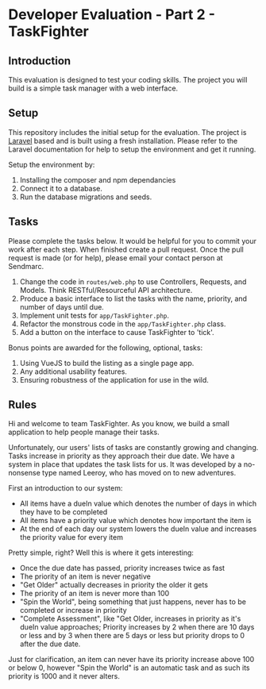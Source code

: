 # Developer Evaluation - Part 2 - TaskFighter

## Introduction

This evaluation is designed to test your coding skills. The project you will build is a simple task manager with a web interface.

## Setup

This repository includes the initial setup for the evaluation. The project is [Laravel](https://laravel.com/) based and is built using a fresh installation. Please refer to the Laravel documentation for help to setup the environment and get it running.

Setup the environment by:

1. Installing the composer and npm dependancies
2. Connect it to a database.
3. Run the database migrations and seeds.

## Tasks

Please complete the tasks below. It would be helpful for you to commit your work after each step. When finished create a pull request. Once the pull request is made (or for help), please email your contact person at Sendmarc.

1. Change the code in `routes/web.php` to use Controllers, Requests, and Models. Think RESTful/Resourceful API architecture.
2. Produce a basic interface to list the tasks with the name, priority, and number of days until due.
3. Implement unit tests for `app/TaskFighter.php`.
4. Refactor the monstrous code in the `app/TaskFighter.php` class.
5. Add a button on the interface to cause TaskFighter to 'tick'.

Bonus points are awarded for the following, optional, tasks:

1. Using VueJS to build the listing as a single page app.
3. Any additional usability features.
2. Ensuring robustness of the application for use in the wild.

## Rules

Hi and welcome to team TaskFighter. As you know, we build a small application to help people manage their tasks. 

Unfortunately, our users' lists of tasks are constantly growing and changing. Tasks increase in priority as they approach their due date. We have a system in place that updates the task lists for us. It was developed by a no-nonsense type named Leeroy, who has moved on to new adventures.

First an introduction to our system:

- All items have a dueIn value which denotes the number of days in which they have to be completed
- All items have a priority value which denotes how important the item is
- At the end of each day our system lowers the dueIn value and increases the priority value for every item

Pretty simple, right? Well this is where it gets interesting:

- Once the due date has passed, priority increases twice as fast
- The priority of an item is never negative
- "Get Older" actually decreases in priority the older it gets
- The priority of an item is never more than 100
- "Spin the World", being something that just happens, never has to be completed or increase in priority
- "Complete Assessment", like "Get Older, increases in priority as it's dueIn value approaches; Priority increases by 2 when there are 10 days or less and by 3 when there are 5 days or less but priority drops to 0 after the due date.

Just for clarification, an item can never have its priority increase above 100 or below 0, however "Spin the World" is an automatic task and as such its priority is 1000 and it never alters.
